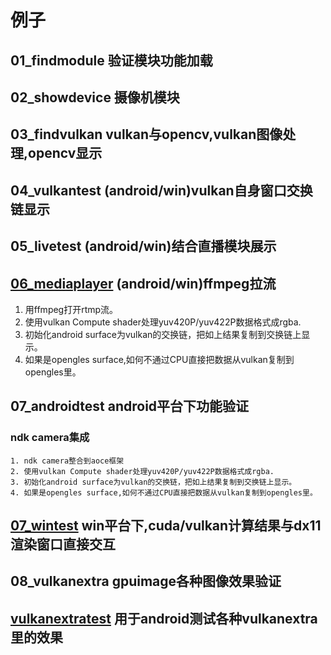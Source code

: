 # 例子

## 01_findmodule 验证模块功能加载

## 02_showdevice 摄像机模块

## 03_findvulkan vulkan与opencv,vulkan图像处理,opencv显示

## 04_vulkantest (android/win)vulkan自身窗口交换链显示

## 05_livetest (android/win)结合直播模块展示

## [06_mediaplayer](https://zhuanlan.zhihu.com/p/302285687) (android/win)ffmpeg拉流

1. 用ffmpeg打开rtmp流。
2. 使用vulkan Compute shader处理yuv420P/yuv422P数据格式成rgba.
3. 初始化android surface为vulkan的交换链，把如上结果复制到交换链上显示。
4. 如果是opengles surface,如何不通过CPU直接把数据从vulkan复制到opengles里。

## 07_androidtest android平台下功能验证

### ndk camera集成

    1. ndk camera整合到aoce框架
    2. 使用vulkan Compute shader处理yuv420P/yuv422P数据格式成rgba.
    3. 初始化android surface为vulkan的交换链，把如上结果复制到交换链上显示。
    4. 如果是opengles surface,如何不通过CPU直接把数据从vulkan复制到opengles里。

## [07_wintest](https://zhuanlan.zhihu.com/p/349534525) win平台下,cuda/vulkan计算结果与dx11渲染窗口直接交互

## 08_vulkanextra gpuimage各种图像效果验证

## [vulkanextratest](https://zhuanlan.zhihu.com/p/348824878) 用于android测试各种vulkanextra里的效果